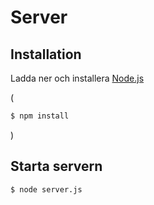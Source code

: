 # Server

## Installation  

Ladda ner och installera  [Node.js](https://nodejs.org/en/)

(
```bash
$ npm install 
```
)

## Starta servern

```bash
$ node server.js
```